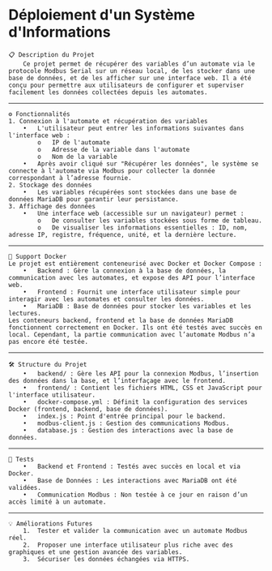 # Déploiement d'un Système d'Informations
    📋 Description du Projet
        Ce projet permet de récupérer des variables d’un automate via le protocole Modbus Serial sur un réseau local, de les stocker dans une base de données, et de les afficher sur une interface web. Il a été conçu pour permettre aux utilisateurs de configurer et superviser facilement les données collectées depuis les automates.
________________________________________
    ⚙️ Fonctionnalités
    1. Connexion à l'automate et récupération des variables
        •	L'utilisateur peut entrer les informations suivantes dans l'interface web :
            o	IP de l'automate
            o	Adresse de la variable dans l'automate
            o	Nom de la variable
        •	Après avoir cliqué sur "Récupérer les données", le système se connecte à l'automate via Modbus pour collecter la donnée correspondant à l’adresse fournie.
    2. Stockage des données
        •	Les variables récupérées sont stockées dans une base de données MariaDB pour garantir leur persistance.
    3. Affichage des données
        •	Une interface web (accessible sur un navigateur) permet :
            o	De consulter les variables stockées sous forme de tableau.
            o	De visualiser les informations essentielles : ID, nom, adresse IP, registre, fréquence, unité, et la dernière lecture.
________________________________________
    🐳 Support Docker
    Le projet est entièrement conteneurisé avec Docker et Docker Compose :
        •	Backend : Gère la connexion à la base de données, la communication avec les automates, et expose des API pour l’interface web.
        •	Frontend : Fournit une interface utilisateur simple pour interagir avec les automates et consulter les données.
        •	MariaDB : Base de données pour stocker les variables et les lectures.
    Les conteneurs backend, frontend et la base de données MariaDB fonctionnent correctement en Docker. Ils ont été testés avec succès en local. Cependant, la partie communication avec l’automate Modbus n’a pas encore été testée.
________________________________________
    🛠️ Structure du Projet
        •	backend/ : Gère les API pour la connexion Modbus, l’insertion des données dans la base, et l’interfaçage avec le frontend.
        •	frontend/ : Contient les fichiers HTML, CSS et JavaScript pour l'interface utilisateur.
        •	docker-compose.yml : Définit la configuration des services Docker (frontend, backend, base de données).
        •	index.js : Point d'entrée principal pour le backend.
        •	modbus-client.js : Gestion des communications Modbus.
        •	database.js : Gestion des interactions avec la base de données.
________________________________________
    🧪 Tests
        •	Backend et Frontend : Testés avec succès en local et via Docker.
        •	Base de Données : Les interactions avec MariaDB ont été validées.
        •	Communication Modbus : Non testée à ce jour en raison d’un accès limité à un automate.
________________________________________
    💡 Améliorations Futures
        1.	Tester et valider la communication avec un automate Modbus réel.
        2.	Proposer une interface utilisateur plus riche avec des graphiques et une gestion avancée des variables.
        3.	Sécuriser les données échangées via HTTPS.
